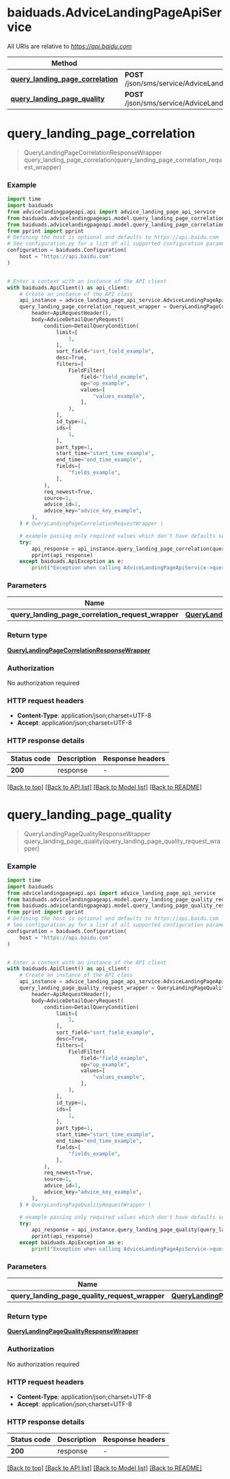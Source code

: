 # baiduads.AdviceLandingPageApiService

All URIs are relative to *https://api.baidu.com*

Method | HTTP request | Description
------------- | ------------- | -------------
[**query_landing_page_correlation**](AdviceLandingPageApiService.md#query_landing_page_correlation) | **POST** /json/sms/service/AdviceLandingPageApiService/queryLandingPageCorrelation | 
[**query_landing_page_quality**](AdviceLandingPageApiService.md#query_landing_page_quality) | **POST** /json/sms/service/AdviceLandingPageApiService/queryLandingPageQuality | 


# **query_landing_page_correlation**
> QueryLandingPageCorrelationResponseWrapper query_landing_page_correlation(query_landing_page_correlation_request_wrapper)



### Example


```python
import time
import baiduads
from advicelandingpageapi.api import advice_landing_page_api_service
from baiduads.advicelandingpageapi.model.query_landing_page_correlation_request_wrapper import QueryLandingPageCorrelationRequestWrapper
from baiduads.advicelandingpageapi.model.query_landing_page_correlation_response_wrapper import QueryLandingPageCorrelationResponseWrapper
from pprint import pprint
# Defining the host is optional and defaults to https://api.baidu.com
# See configuration.py for a list of all supported configuration parameters.
configuration = baiduads.Configuration(
    host = "https://api.baidu.com"
)


# Enter a context with an instance of the API client
with baiduads.ApiClient() as api_client:
    # Create an instance of the API class
    api_instance = advice_landing_page_api_service.AdviceLandingPageApiService(api_client)
    query_landing_page_correlation_request_wrapper = QueryLandingPageCorrelationRequestWrapper(
        header=ApiRequestHeader(),
        body=AdviceDetailQueryRequest(
            condition=DetailQueryCondition(
                limit=[
                    1,
                ],
                sort_field="sort_field_example",
                desc=True,
                filters=[
                    FieldFilter(
                        field="field_example",
                        op="op_example",
                        values=[
                            "values_example",
                        ],
                    ),
                ],
                id_type=1,
                ids=[
                    1,
                ],
                part_type=1,
                start_time="start_time_example",
                end_time="end_time_example",
                fields=[
                    "fields_example",
                ],
            ),
            req_newest=True,
            source=1,
            advice_id=1,
            advice_key="advice_key_example",
        ),
    ) # QueryLandingPageCorrelationRequestWrapper | 

    # example passing only required values which don't have defaults set
    try:
        api_response = api_instance.query_landing_page_correlation(query_landing_page_correlation_request_wrapper)
        pprint(api_response)
    except baiduads.ApiException as e:
        print("Exception when calling AdviceLandingPageApiService->query_landing_page_correlation: %s\n" % e)
```


### Parameters

Name | Type | Description  | Notes
------------- | ------------- | ------------- | -------------
 **query_landing_page_correlation_request_wrapper** | [**QueryLandingPageCorrelationRequestWrapper**](QueryLandingPageCorrelationRequestWrapper.md)|  |

### Return type

[**QueryLandingPageCorrelationResponseWrapper**](QueryLandingPageCorrelationResponseWrapper.md)

### Authorization

No authorization required

### HTTP request headers

 - **Content-Type**: application/json;charset=UTF-8
 - **Accept**: application/json;charset=UTF-8


### HTTP response details

| Status code | Description | Response headers |
|-------------|-------------|------------------|
**200** | response |  -  |

[[Back to top]](#) [[Back to API list]](../README.md#documentation-for-api-endpoints) [[Back to Model list]](../README.md#documentation-for-models) [[Back to README]](../README.md)

# **query_landing_page_quality**
> QueryLandingPageQualityResponseWrapper query_landing_page_quality(query_landing_page_quality_request_wrapper)



### Example


```python
import time
import baiduads
from advicelandingpageapi.api import advice_landing_page_api_service
from baiduads.advicelandingpageapi.model.query_landing_page_quality_request_wrapper import QueryLandingPageQualityRequestWrapper
from baiduads.advicelandingpageapi.model.query_landing_page_quality_response_wrapper import QueryLandingPageQualityResponseWrapper
from pprint import pprint
# Defining the host is optional and defaults to https://api.baidu.com
# See configuration.py for a list of all supported configuration parameters.
configuration = baiduads.Configuration(
    host = "https://api.baidu.com"
)


# Enter a context with an instance of the API client
with baiduads.ApiClient() as api_client:
    # Create an instance of the API class
    api_instance = advice_landing_page_api_service.AdviceLandingPageApiService(api_client)
    query_landing_page_quality_request_wrapper = QueryLandingPageQualityRequestWrapper(
        header=ApiRequestHeader(),
        body=AdviceDetailQueryRequest(
            condition=DetailQueryCondition(
                limit=[
                    1,
                ],
                sort_field="sort_field_example",
                desc=True,
                filters=[
                    FieldFilter(
                        field="field_example",
                        op="op_example",
                        values=[
                            "values_example",
                        ],
                    ),
                ],
                id_type=1,
                ids=[
                    1,
                ],
                part_type=1,
                start_time="start_time_example",
                end_time="end_time_example",
                fields=[
                    "fields_example",
                ],
            ),
            req_newest=True,
            source=1,
            advice_id=1,
            advice_key="advice_key_example",
        ),
    ) # QueryLandingPageQualityRequestWrapper | 

    # example passing only required values which don't have defaults set
    try:
        api_response = api_instance.query_landing_page_quality(query_landing_page_quality_request_wrapper)
        pprint(api_response)
    except baiduads.ApiException as e:
        print("Exception when calling AdviceLandingPageApiService->query_landing_page_quality: %s\n" % e)
```


### Parameters

Name | Type | Description  | Notes
------------- | ------------- | ------------- | -------------
 **query_landing_page_quality_request_wrapper** | [**QueryLandingPageQualityRequestWrapper**](QueryLandingPageQualityRequestWrapper.md)|  |

### Return type

[**QueryLandingPageQualityResponseWrapper**](QueryLandingPageQualityResponseWrapper.md)

### Authorization

No authorization required

### HTTP request headers

 - **Content-Type**: application/json;charset=UTF-8
 - **Accept**: application/json;charset=UTF-8


### HTTP response details

| Status code | Description | Response headers |
|-------------|-------------|------------------|
**200** | response |  -  |

[[Back to top]](#) [[Back to API list]](../README.md#documentation-for-api-endpoints) [[Back to Model list]](../README.md#documentation-for-models) [[Back to README]](../README.md)

